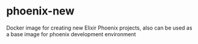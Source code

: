 # phoenix-new
Docker image for creating new Elixir Phoenix projects,
also can be used as a base image for phoenix development environment
